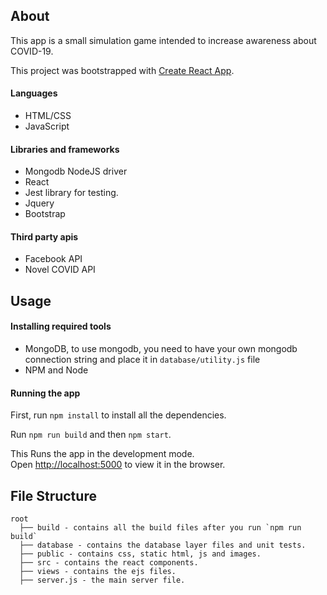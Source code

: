 
## About 
This app is a small simulation game intended 
to increase awareness about COVID-19.

This project was bootstrapped with [Create React App](https://github.com/facebook/create-react-app).

#### Languages 
- HTML/CSS
- JavaScript
#### Libraries and frameworks  
- Mongodb NodeJS driver 
- React 
- Jest library for testing. 
- Jquery
- Bootstrap 

#### Third party apis
- Facebook API 
- Novel COVID API 


## Usage 

#### Installing required tools
- MongoDB, to use mongodb, you need to have your 
own mongodb connection string and place it in
`database/utility.js` file 
- NPM and Node 

#### Running the app 
First, run `npm install` to install all the dependencies.

Run `npm run build` and then `npm start`. 

This Runs the app in the development mode.<br />
Open [http://localhost:5000](http://localhost:5000) to view it in the browser.

## File Structure 
```
root
  ├── build - contains all the build files after you run `npm run build`
  ├── database - contains the database layer files and unit tests.
  ├── public - contains css, static html, js and images. 
  ├── src - contains the react components. 
  ├── views - contains the ejs files.
  ├── server.js - the main server file. 

```
